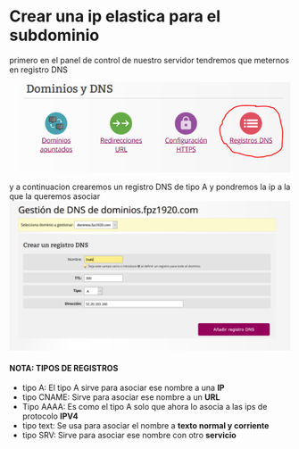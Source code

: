 # Crear una ip elastica para el subdominio

primero en el panel de control de nuestro servidor tendremos que meternos en registro DNS

![panel](capturas/tarea-3/Captura1.PNG)


y a continuacion crearemos un registro DNS de tipo A y pondremos la ip a la que la queremos asociar
![panel](capturas/tarea-3/Captura2.PNG)

#### NOTA: TIPOS DE REGISTROS
- tipo A: El tipo A sirve para asociar ese nombre a una **IP**
- tipo CNAME: Sirve para asociar ese nombre a un **URL**
- Tipo AAAA: Es como el tipo A solo que ahora lo asocia a las ips de protocolo **IPV4**
- tipo text: Se usa para asociar el nombre a **texto normal y corriente**
- tipo SRV: Sirve para asociar ese nombre con otro **servicio**
